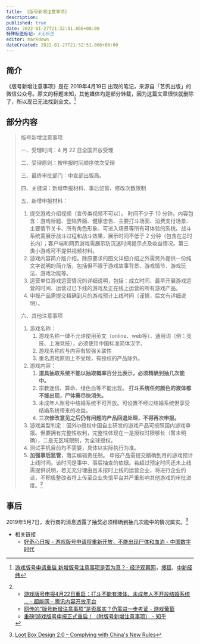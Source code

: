 ```yaml
---
title: 《版号新增注意事项》
description:
published: true
date: 2022-01-27T21:32:51.866+08:00
特殊标签标记: #无标签
editor: markdown
dateCreated: 2022-01-27T21:32:51.866+08:00
---
```


## 简介

《版号新增注意事项》是在 2019年4月19日 出现的笔记，来源自「艺忛出版」的微信公众号。原文的标题未知，其他媒体均是部分转载，因为这篇文章很快就删除了，所以现已无法找到全文。[^354]

[^354]: [游戏版号申请重启 新增版号注意事项是否为真？- 经济观察网](https://web.archive.org/web/20220127140510/https://m.eeo.com.cn/2019/0424/354320.shtml)，[搜狐](https://web.archive.org/web/20220127140520/https://www.sohu.com/a/310066843_118622)，[中新经纬](https://web.archive.org/web/20220127140307/https://www.jwview.com/jingwei/html/04-24/228364.shtml)


## 部分内容

> 版号新增注意事项
>
> 一、受理时间：4 月 22 日全国开放受理
>
> 二、受理原则：按申报时间顺序依次受理
>
> 三、最终审批部门：中宣部出版局。
>
> 四、关键词：新增申报材料、事后监管、修改次数限制
>
> 五、新增申报材料：
>
> 1. 提交游戏介绍视频（宣传类视频不可以）。 时间不少于 10 分钟，内容包含：游戏标题、登陆界面、健康忠告、主要打斗场面、消费支付场景、主要情节关卡、所有角色形象、可进入场景等所有可体验的系统。战斗系统需展示战斗过程和战斗效果，展示时间不低于 2 分钟（包含在总时长内）；客户端和网页游戏需展示防沉迷时间提示点及收益情况。第三类小游戏可不提供视频材料。
> 2. 游戏内容简介版介绍。除原要求的图文详细介绍之外需另外提供一份纯文字说明的简介版，包括但不限于游戏故事背景、游戏情节、游戏玩 法、游戏功能等。
> 3. 运营单位游戏运营情况的详细说明，包括：成立时间、最早开展游戏运营的时间、运营过已下线的游戏及正在线上运营的所有游戏产品。
> 4. 申报产品需提交精确到月的游戏预计上线时间（谨慎，后文有详细说明）。
>
> 六、其他注意事项
>
> 1. 游戏名称：
>     1. 游戏名称一律不允许使用英文（online、web等）、通用词（例：竞技、上海竞技），必须使用中国标准简体汉字。
>     2. 游戏名称应与内容有较强关联性
>     3. 重名游戏原则上不受理，有授权的产品除外。
> 2. 游戏内容：
>     1. **道具抽取系统不能以抽取概率百分比表示，必须精确到抽几次能中。**
>     2. 宗教迷信、算命、绿色血等不能出现。 **打斗系统任何颜色的液体都不能出现，尸体需尽快消失。**
>     3. 未成年人账号中结婚系统不可开放。可设置不经过结婚系统但享受结婚系统带来的收益。
>     4. **三次修改意见之后仍有问题的产品回退处理，不得再次申报。**
> 3. 游戏类型判定：国外ip授权中国自主研发的游戏产品可按照国内游戏申报。但要拥有完整性权利，完整性体现在一是授权时限够长（暂未明确），二是无区域限制，为全球授权。
> 4. 测试手机目前均不需要，具体以实际执行为准。
> 5. **加强事后监管**，落实编辑责任制。
>     申报产品需提交精确到月的游戏预计上线时间。该时间是事中、事后抽查的依据。若超过预定时间还未上线需提供说明，若无充分理由且未按时上线的运营企业，将进行企业约谈，不积极整改者将上传至企业失信平台并严重影响其他游戏的审批进度。[^755J]

[^755J]:
    + [游戏版号申报4月22日重启：打斗不能有液体，未成年人不开放结婚系统 ... - 超能网 - 腾讯内容开放平台](https://web.archive.org/web/20220127133132/https://page.om.qq.com/page/OKFU--Ws755JyrSReARYDwfA0)
    + [网传的“版号新增注意事项”是否属实？仍需进一步考证 - 游戏葡萄](https://web.archive.org/web/20201112004340/http://youxiputao.com/articles/17540)
    + [重磅!游戏版号申报正式重启！（附版号新增注意事项） - 知乎](https://web.archive.org/web/20220127140656/https://zhuanlan.zhihu.com/p/63293886)

## 事后

2019年5月7日，发行商的消息透露了抽奖必须精确到抽几次能中的情况属实。[^lbd2]

[^lbd2]: [Loot Box Design 2.0 – Complying with China's New Rules](https://web.archive.org/web/20211129161018/https://www.gamedeveloper.com/business/loot-box-design-2-0-complying-with-china-s-new-rules)

+ 相关链接
    + [好奇心日报 - 游戏版号申请将重新开放，不能出现尸体和血泊 - 中国数字时代](https://chinadigitaltimes.net/chinese/609326.html)
